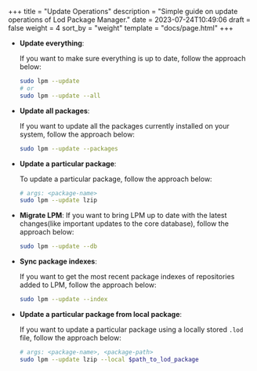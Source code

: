 +++
title = "Update Operations"
description = "Simple guide on update operations of Lod Package Manager."
date = 2023-07-24T10:49:06
draft = false
weight = 4
sort_by = "weight"
template = "docs/page.html"
+++

- **Update everything**:

    If you want to make sure everything is up to date, follow the approach below:

    ```sh
    sudo lpm --update
    # or
    sudo lpm --update --all
    ```

- **Update all packages**:

    If you want to update all the packages currently installed on your system, follow the approach below:

    ```sh
    sudo lpm --update --packages
    ```

- **Update a particular package**:

    To update a particular package, follow the approach below:

    ```sh
    # args: <package-name>
    sudo lpm --update lzip
    ```

- **Migrate LPM**:
    If you want to bring LPM up to date with the latest changes(like important updates to the core database), follow the approach below:

    ```sh
    sudo lpm --update --db
    ```

- **Sync package indexes**:

    If you want to get the most recent package indexes of repositories added to LPM, follow the approach below:

    ```sh
    sudo lpm --update --index
    ```

- **Update a particular package from local package**:

    If you want to update a particular package using a locally stored `.lod` file, follow the approach below:

    ```sh
    # args: <package-name>, <package-path>
    sudo lpm --update lzip --local $path_to_lod_package
    ```